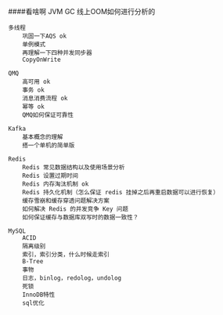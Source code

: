 ####看啥啊
    JVM
        GC
        线上OOM如何进行分析的

    多线程
        巩固一下AQS ok
        单例模式
        再理解一下四种并发同步器
        CopyOnWrite

    QMQ
        高可用 ok
        事务 ok
        消息消费流程 ok
        幂等 ok
        QMQ如何保证可靠性

    Kafka
        基本概念的理解 
        搭一个单机的简单版
    
    Redis 
        Redis 常见数据结构以及使用场景分析
        Redis 设置过期时间
        Redis 内存淘汰机制 ok
        Redis 持久化机制（怎么保证 redis 挂掉之后再重启数据可以进行恢复）
        缓存雪崩和缓存穿透问题解决方案
        如何解决 Redis 的并发竞争 Key 问题
        如何保证缓存与数据库双写时的数据一致性？

    MySQL
        ACID
        隔离级别
        索引，索引分类，什么时候走索引
        B-Tree
        事物
        日志，binlog，redolog，undolog
        死锁
        InnoDB特性
        sql优化